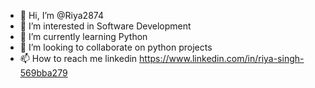 - 👋 Hi, I’m @Riya2874
- 👀 I’m interested in Software Development
- 🌱 I’m currently learning Python
- 💞️ I’m looking to collaborate on python projects
- 📫 How to reach me linkedin https://www.linkedin.com/in/riya-singh-569bba279

<!---
Riya2874/Riya2874 is a ✨ special ✨ repository because its `README.md` (this file) appears on your GitHub profile.
You can click the Preview link to take a look at your changes.
--->
